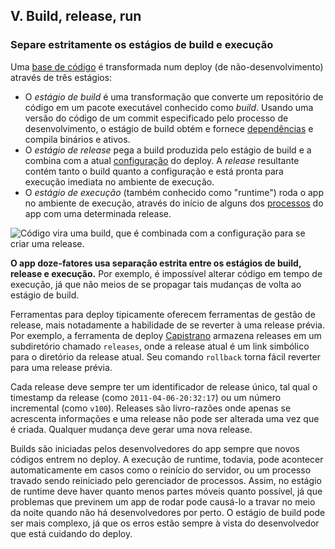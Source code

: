 ## V. Build, release, run
### Separe estritamente os estágios de build e execução

Uma [base de código](./codebase) é transformada num deploy (de não-desenvolvimento) através de três estágios:

* O *estágio de build* é uma transformação que converte um repositório de código em um pacote executável conhecido como *build*. Usando uma versão do código de um commit especificado pelo processo de desenvolvimento, o estágio de build obtém e fornece [dependências](./dependencies) e compila binários e ativos.
* O *estágio de release* pega a build produzida pelo estágio de build e a combina com a atual [configuração](./config) do deploy. A *release* resultante contém tanto o build quanto a configuração e está pronta para execução imediata no ambiente de execução.
* O *estágio de execução* (também conhecido como "runtime") roda o app no ambiente de execução, através do início de alguns dos [processos](./processes) do app com uma determinada release.

![Código vira uma build, que é combinada com a configuração para se criar uma release.](/images/release.png)

**O app doze-fatores usa separação estrita entre os estágios de build, release e execução.** Por exemplo, é impossível alterar código em tempo de execução, já que não meios de se propagar tais mudanças de volta ao estágio de build.

Ferramentas para deploy tipicamente oferecem ferramentas de gestão de release, mais notadamente a habilidade de se reverter à uma release prévia. Por exemplo, a ferramenta de deploy [Capistrano](https://github.com/capistrano/capistrano/wiki) armazena releases em um subdiretório chamado `releases`, onde a release atual é um link simbólico para o diretório da release atual. Seu comando `rollback` torna fácil reverter para uma release prévia.

Cada release deve sempre ter um identificador de release único, tal qual o timestamp da release (como `2011-04-06-20:32:17`) ou um número incremental (como `v100`). Releases são livro-razões onde apenas se acrescenta informações e uma release não pode ser alterada uma vez que é criada. Qualquer mudança deve gerar uma nova release.

Builds são iniciadas pelos desenvolvedores do app sempre que novos códigos entrem no deploy. A execução de runtime, todavia, pode acontecer automaticamente em casos como o reinício do servidor, ou um processo travado sendo reiniciado pelo gerenciador de processos. Assim, no estágio de runtime deve haver quanto menos partes móveis quanto possível, já que problemas que previnem um app de rodar pode causá-lo a travar no meio da noite quando não há desenvolvedores por perto. O estágio de build pode ser mais complexo, já que os erros estão sempre à vista do desenvolvedor que está cuidando do deploy.
